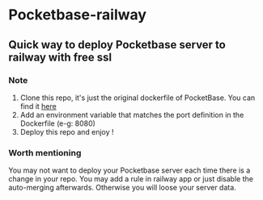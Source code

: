 # Pocketbase-railway


## Quick way to deploy Pocketbase server to railway with free ssl


### Note 

1. Clone this repo, it's just the original dockerfile of PocketBase. You can find it  [here](https://pocketbase.io/docs/going-to-production/)
2. Add an environment variable that matches the port definition in the Dockerfile (e-g: 8080)
3. Deploy this repo and enjoy !


### Worth mentioning 

You may not want to deploy your Pocketbase server each time there is a change in your repo.  You may add a rule in railway app or just disable the auto-merging afterwards. Otherwise you will loose your server data.
